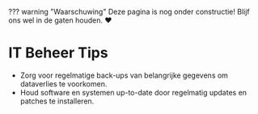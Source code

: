 ??? warning "Waarschuwing"
    Deze pagina is nog onder constructie! Blijf ons wel in de gaten houden. :heart:

# IT Beheer Tips
- Zorg voor regelmatige back-ups van belangrijke gegevens om dataverlies te voorkomen.
- Houd software en systemen up-to-date door regelmatig updates en patches te installeren.
